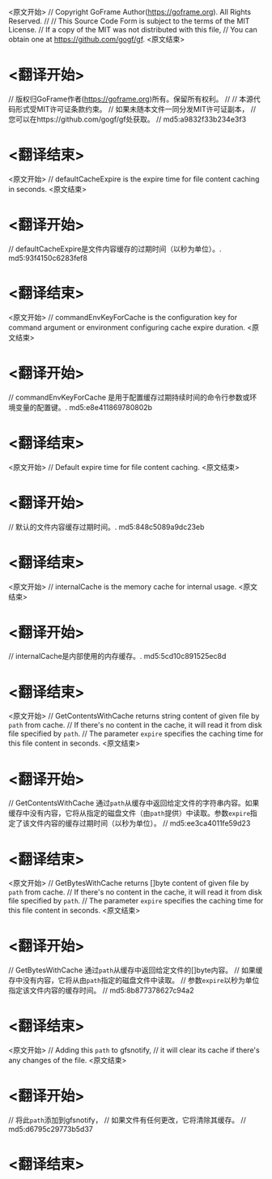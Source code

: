 
<原文开始>
// Copyright GoFrame Author(https://goframe.org). All Rights Reserved.
//
// This Source Code Form is subject to the terms of the MIT License.
// If a copy of the MIT was not distributed with this file,
// You can obtain one at https://github.com/gogf/gf.
<原文结束>

# <翻译开始>
// 版权归GoFrame作者(https://goframe.org)所有。保留所有权利。
//
// 本源代码形式受MIT许可证条款约束。
// 如果未随本文件一同分发MIT许可证副本，
// 您可以在https://github.com/gogf/gf处获取。
// md5:a9832f33b234e3f3
# <翻译结束>


<原文开始>
// defaultCacheExpire is the expire time for file content caching in seconds.
<原文结束>

# <翻译开始>
// defaultCacheExpire是文件内容缓存的过期时间（以秒为单位）。. md5:93f4150c6283fef8
# <翻译结束>


<原文开始>
// commandEnvKeyForCache is the configuration key for command argument or environment configuring cache expire duration.
<原文结束>

# <翻译开始>
// commandEnvKeyForCache 是用于配置缓存过期持续时间的命令行参数或环境变量的配置键。. md5:e8e411869780802b
# <翻译结束>


<原文开始>
// Default expire time for file content caching.
<原文结束>

# <翻译开始>
// 默认的文件内容缓存过期时间。. md5:848c5089a9dc23eb
# <翻译结束>


<原文开始>
// internalCache is the memory cache for internal usage.
<原文结束>

# <翻译开始>
// internalCache是内部使用的内存缓存。. md5:5cd10c891525ec8d
# <翻译结束>


<原文开始>
// GetContentsWithCache returns string content of given file by `path` from cache.
// If there's no content in the cache, it will read it from disk file specified by `path`.
// The parameter `expire` specifies the caching time for this file content in seconds.
<原文结束>

# <翻译开始>
// GetContentsWithCache 通过`path`从缓存中返回给定文件的字符串内容。如果缓存中没有内容，它将从指定的磁盘文件（由`path`提供）中读取。参数`expire`指定了该文件内容的缓存过期时间（以秒为单位）。
// md5:ee3ca4011fe59d23
# <翻译结束>


<原文开始>
// GetBytesWithCache returns []byte content of given file by `path` from cache.
// If there's no content in the cache, it will read it from disk file specified by `path`.
// The parameter `expire` specifies the caching time for this file content in seconds.
<原文结束>

# <翻译开始>
// GetBytesWithCache 通过`path`从缓存中返回给定文件的[]byte内容。
// 如果缓存中没有内容，它将从由`path`指定的磁盘文件中读取。
// 参数`expire`以秒为单位指定该文件内容的缓存时间。
// md5:8b877378627c94a2
# <翻译结束>


<原文开始>
			// Adding this `path` to gfsnotify,
			// it will clear its cache if there's any changes of the file.
<原文结束>

# <翻译开始>
// 将此`path`添加到gfsnotify，
// 如果文件有任何更改，它将清除其缓存。
// md5:d6795c29773b5d37
# <翻译结束>

